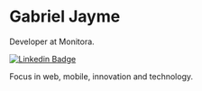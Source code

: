 # Gabriel Jayme

Developer at Monitora.

[![Linkedin Badge](https://img.shields.io/badge/-Gabriel%20Jayme-6633cc?style=flat-square&logo=Linkedin&logoColor=white&link=https://www.linkedin.com/in/gabriel-thomazini-jayme-a02259b6/)](https://www.linkedin.com/in/gabriel-thomazini-jayme-/) 

Focus in web, mobile, innovation and technology.

